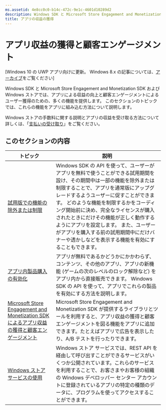 ```yaml
---
ms.assetid: 4e8cc0c0-b14c-472c-9e1c-4601d10289d2
description: Windows SDK と Microsoft Store Engagement and Monetization SDK および Windows ストアでは、アプリによる収益の向上と顧客エンゲージメントによるユーザー獲得のための、多くの機能を提供します。
title: アプリの収益の獲得
---
```


# アプリ収益の獲得と顧客エンゲージメント


\[Windows 10 の UWP アプリ向けに更新。 Windows 8.x の記事については、[アーカイブ](http://go.microsoft.com/fwlink/p/?linkid=619132)をご覧ください\]

Windows SDK と Microsoft Store Engagement and Monetization SDK および Windows ストアでは、アプリによる収益の向上と顧客エンゲージメントによるユーザー獲得のための、多くの機能を提供します。 このセクションのトピックでは、これらの機能をアプリに組み込む方法について説明します。

Windows ストアの手数料に関する説明とアプリの収益を受け取る方法について詳しくは、「[支払いの受け取り](https://msdn.microsoft.com/library/windows/apps/mt148536)」をご覧ください。

## このセクションの内容


| トピック                                                                                                       | 説明                 |
|-------------------------------------------------------------------------------------------------------------|-----------------------------|
| [試用版での機能の除外または制限](exclude-or-limit-features-in-a-trial-version-of-your-app.md) | Windows SDK の API を使って、ユーザーがアプリを無料で使うことができる試用期間を設け、その期間中は一部の機能を除外または制限することで、アプリを通常版にアップグレードするようユーザーに促すことができます。 どのような機能を制限するかをコーディング開始前に決め、完全なライセンスが購入されたときにだけその機能が正しく動作するようにアプリを設定します。 また、ユーザーがアプリを購入する前の試用期間中にだけバナーや透かしなどを表示する機能を有効にすることもできます。 |
| [アプリ内製品購入の有効化](enable-in-app-product-purchases.md)                                       | アプリが無料であるかどうかにかかわらず、コンテンツ、その他のアプリ、アプリの新機能 (ゲームの次のレベルのロック解除など) をアプリ内から直接販売できます。 Windows SDK の API を使って、アプリでこれらの製品を有効にする方法を説明します。    |
| [Microsoft Store Engagement and Monetization SDK によるアプリ収益の獲得と顧客エンゲージメント](monetize-your-app-with-the-microsoft-store-engagement-and-monetization-sdk.md)      | Microsoft Store Engagement and Monetization SDK が提供するライブラリとツールを利用すると、アプリ収益の獲得と顧客エンゲージメントを図る機能をアプリに追加できます。たとえばアプリで広告を表示したり、A/B テストを行ったりできます。   |
| [Windows ストア サービスの使用](using-windows-store-services.md)                                    | Windows ストア サービスでは、REST API を経由して呼び出すことができるサービスがいくつか公開されています。これらのサービスを利用することで、お客さまやお客様の組織の Windows デベロッパー センター アカウントに登録されているアプリの特定の種類のデータに、プログラムを使ってアクセスすることができます。    |


<!--HONumber=Mar16_HO5-->


